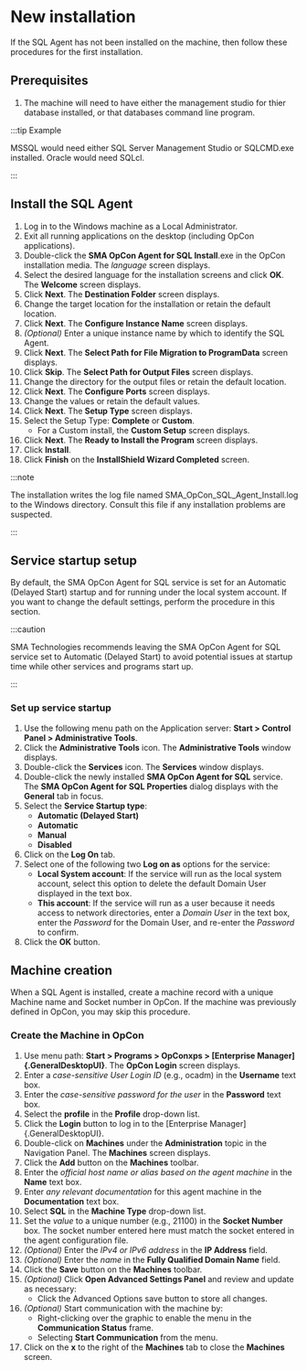 # New installation

If the SQL Agent has not been installed on the machine, then follow these procedures for the first
installation.

## Prerequisites
1. The machine will need to have either the management studio for thier database installed, or that databases command line program.  

:::tip Example

MSSQL would need either SQL Server Management Studio or SQLCMD.exe installed.
Oracle would need SQLcl.

:::

## Install the SQL Agent

1. Log in to the Windows machine as a Local Administrator.
2. Exit all running applications on the desktop (including OpCon applications).
3. Double-click the **SMA OpCon Agent for SQL Install**.exe in the OpCon installation media. The *language* screen displays.
4. Select the desired language for the installation screens and click **OK**. The **Welcome** screen displays.
5. Click **Next**. The **Destination Folder** screen displays.
6. Change the target location for the installation or retain the default location.
7. Click **Next**. The **Configure Instance Name** screen displays.
8. *(Optional)* Enter a unique instance name by which to identify the SQL Agent.
9. Click **Next**. The **Select Path for File Migration to ProgramData** screen displays.
10. Click **Skip**. The **Select Path for Output Files** screen displays.
11. Change the directory for the output files or retain the default location.
12. Click **Next**. The **Configure Ports** screen displays.
13. Change the values or retain the default values.
14. Click **Next**. The **Setup Type** screen displays.
15. Select the Setup Type: **Complete** or **Custom**.
    - For a Custom install, the **Custom Setup** screen displays.
16. Click **Next**. The **Ready to Install the Program** screen displays.
17. Click **Install**.
18. Click **Finish** on the **InstallShield Wizard Completed** screen.

:::note

The installation writes the log file named SMA_OpCon_SQL_Agent_Install.log to the Windows directory. Consult this file if any installation problems are suspected.

:::

## Service startup setup

By default, the SMA OpCon Agent for SQL service is set for an Automatic (Delayed Start) startup and for running under the local system account. If you want to change the default settings, perform the procedure in this section.

:::caution

SMA Technologies recommends leaving the SMA OpCon Agent for SQL service set to Automatic (Delayed Start) to avoid potential issues at startup time while other services and programs start up.

:::

### Set up service startup

1. Use the following menu path on the Application server: **Start \> Control Panel \> Administrative Tools**.
2. Click the **Administrative Tools** icon. The **Administrative Tools** window displays.
3. Double-click the **Services** icon. The **Services** window displays.
4. Double-click the newly installed **SMA OpCon Agent for SQL** service. The **SMA OpCon Agent for SQL Properties** dialog displays with the **General** tab in focus.
5. Select the **Service Startup type**:
    - **Automatic (Delayed Start)**
    - **Automatic**
    - **Manual**
    - **Disabled**
6. Click on the **Log On** tab.
7. Select one of the following two **Log on as** options for the service:
    - **Local System account**: If the service will run as the local system account, select this option to delete the default Domain User displayed in the text box.
    - **This account**: If the service will run as a user because it needs access to network directories, enter a *Domain User* in the text box, enter the *Password* for the Domain User, and re-enter the *Password* to confirm.
8. Click the **OK** button.

## Machine creation

When a SQL Agent is installed, create a machine record with a unique Machine name and Socket number in OpCon. If the machine was previously defined in OpCon, you may skip this procedure.

### Create the Machine in OpCon

1. Use menu path: **Start \> Programs \> OpConxps \> [Enterprise Manager]{.GeneralDesktopUI}**. The **OpCon Login** screen displays.
2. Enter a *case-sensitive User Login ID* (e.g., ocadm) in the **Username** text box.
3. Enter the *case-sensitive password for the user* in the **Password** text box.
4. Select the **profile** in the **Profile** drop-down list.
5. Click the **Login** button to log in to the [Enterprise Manager]{.GeneralDesktopUI}.
6. Double-click on **Machines** under the **Administration** topic in the Navigation Panel. The **Machines** screen displays.
7. Click the **Add** button on the **Machines** toolbar.
8. Enter the *official host name or alias based on the agent machine* in the **Name** text box.
9. Enter *any relevant documentation* for this agent machine in the **Documentation** text box.
10. Select **SQL** in the **Machine Type** drop-down list.
11. Set the *value* to a unique number (e.g., 21100) in the **Socket Number** box. The socket number entered here must match the socket entered in the agent configuration file.
12. *(Optional)* Enter the *IPv4 or IPv6 address* in the **IP Address** field.
13. *(Optional)* Enter the *name* in the **Fully Qualified Domain Name** field.
14. Click the **Save** button on the **Machines** toolbar.
15. *(Optional)* Click **Open Advanced Settings Panel** and review and update as necessary:
    - Click the Advanced Options save button to store all changes.
16. *(Optional)* Start communication with the machine by:
    - Right-clicking over the graphic to enable the menu in the **Communication Status** frame.
    - Selecting **Start Communication** from the menu.
17. Click on the **x** to the right of the **Machines** tab to close the **Machines** screen.
